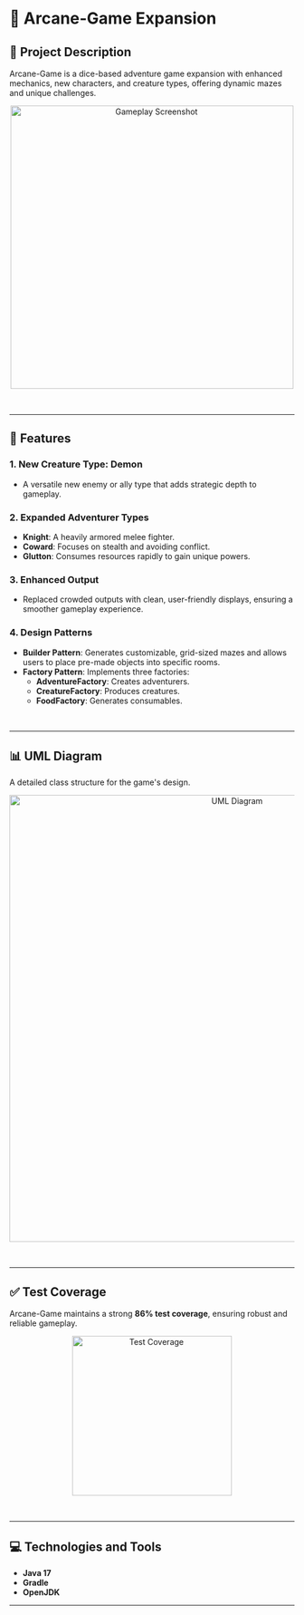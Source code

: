 # 🎲 **Arcane-Game Expansion**

## 📝 **Project Description**

Arcane-Game is a dice-based adventure game expansion with enhanced mechanics, new characters, and creature types, offering dynamic mazes and unique challenges.

<p align="center">
  <img width="500" alt="Gameplay Screenshot" src="https://github.com/user-attachments/assets/b71e01c8-49fc-4162-a705-3d14a6052031">
</p>

<br>

---

## 🌟 **Features**

### **1. New Creature Type: Demon**
- A versatile new enemy or ally type that adds strategic depth to gameplay.

### **2. Expanded Adventurer Types**
- **Knight**: A heavily armored melee fighter.
- **Coward**: Focuses on stealth and avoiding conflict.
- **Glutton**: Consumes resources rapidly to gain unique powers.

### **3. Enhanced Output**
- Replaced crowded outputs with clean, user-friendly displays, ensuring a smoother gameplay experience.

### **4. Design Patterns**
- **Builder Pattern**: Generates customizable, grid-sized mazes and allows users to place pre-made objects into specific rooms.
- **Factory Pattern**: Implements three factories:
  - **AdventureFactory**: Creates adventurers.
  - **CreatureFactory**: Produces creatures.
  - **FoodFactory**: Generates consumables.

<br>

---

## 📊 **UML Diagram**
A detailed class structure for the game's design.

<p align="center">
  <img width="789" alt="UML Diagram" src="https://github.com/user-attachments/assets/2d81d643-8ab3-4a08-9a13-0ea8648506d6">
</p>

<br>

---

## ✅ **Test Coverage**
Arcane-Game maintains a strong **86% test coverage**, ensuring robust and reliable gameplay.

<p align="center">
  <img width="282" alt="Test Coverage" src="https://github.com/user-attachments/assets/5891b282-0d47-4a1c-a840-416c1bcf33cc">
</p>

<br>

---

## 💻 **Technologies and Tools**
- **Java 17**
- **Gradle**
- **OpenJDK**

---
